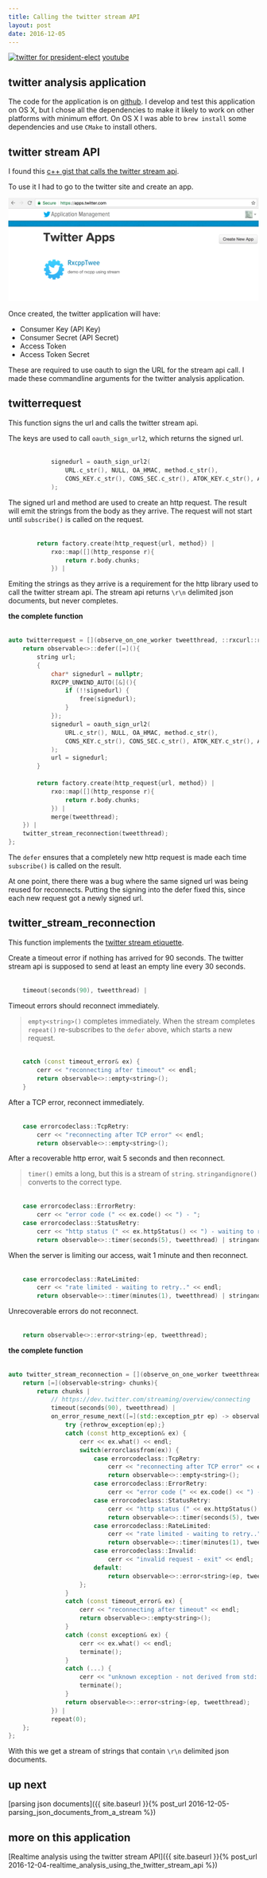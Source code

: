 ```yaml
---
title: Calling the twitter stream API
layout: post
date: 2016-12-05
---
```


[![twitter for president-elect](/assets/twitter_analysis_president_elect.gif)](https://www.youtube.com/watch?v=QFcy-jQpvBg)
[youtube](https://www.youtube.com/watch?v=QFcy-jQpvBg)

## twitter analysis application
The code for the application is on [github](https://github.com/kirkshoop/twitter). I develop and test this application on OS X, but I chose all the dependencies to make it likely to work on other platforms with minimum effort. On OS X I was able to `brew install` some dependencies and use `CMake` to install others.

## twitter stream API
I found this [c++ gist that calls the twitter stream api](https://gist.github.com/komasaru/9c78a278f6916548f146).

To use it I had to go to the twitter site and create an app.

[![twitter applications](/assets/twitter_apps.png)](https://apps.twitter.com/)

Once created, the twitter application will have:

 - Consumer Key (API Key)
 - Consumer Secret (API Secret)
 - Access Token
 - Access Token Secret

These are required to use oauth to sign the URL for the stream api call. I made these commandline arguments for the twitter analysis application.

## twitterrequest
This function signs the url and calls the twitter stream api.

The keys are used to call `oauth_sign_url2`, which returns the signed url.

```cpp

            signedurl = oauth_sign_url2(
                URL.c_str(), NULL, OA_HMAC, method.c_str(),
                CONS_KEY.c_str(), CONS_SEC.c_str(), ATOK_KEY.c_str(), ATOK_SEC.c_str()
            );

```

The signed url and method are used to create an http request. The result will emit the strings from the body as they arrive. The request will not start until `subscribe()` is called on the request.

```cpp

        return factory.create(http_request{url, method}) |
            rxo::map([](http_response r){
                return r.body.chunks;
            }) |

```

Emiting the strings as they arrive is a requirement for the http library used to call the twitter stream api. The stream api returns `\r\n` delimited json documents, but never completes.

__the complete function__

```cpp

auto twitterrequest = [](observe_on_one_worker tweetthread, ::rxcurl::rxcurl factory, string URL, string method, string CONS_KEY, string CONS_SEC, string ATOK_KEY, string ATOK_SEC){
    return observable<>::defer([=](){
        string url;
        {
            char* signedurl = nullptr;
            RXCPP_UNWIND_AUTO([&](){
                if (!!signedurl) {
                    free(signedurl);
                }
            });
            signedurl = oauth_sign_url2(
                URL.c_str(), NULL, OA_HMAC, method.c_str(),
                CONS_KEY.c_str(), CONS_SEC.c_str(), ATOK_KEY.c_str(), ATOK_SEC.c_str()
            );
            url = signedurl;
        }

        return factory.create(http_request{url, method}) |
            rxo::map([](http_response r){
                return r.body.chunks;
            }) |
            merge(tweetthread);
    }) |
    twitter_stream_reconnection(tweetthread);
};

```

The `defer` ensures that a completely new http request is made each time `subscribe()` is called on the result.

At one point, there there was a bug where the same signed url was being reused for reconnects. Putting the signing into the defer fixed this, since each new request got a newly signed url.

## twitter_stream_reconnection

This function implements the [twitter stream etiquette](https://dev.twitter.com/streaming/overview/connecting). 

Create a timeout error if nothing has arrived for 90 seconds. The twitter stream api is supposed to send at least an empty line every 30 seconds.

```cpp

    timeout(seconds(90), tweetthread) |

```

Timeout errors should reconnect immediately.

> `empty<string>()` completes immediately. When the stream completes `repeat()` re-subscribes to the `defer` above, which starts a new request.

```cpp

    catch (const timeout_error& ex) {
        cerr << "reconnecting after timeout" << endl;
        return observable<>::empty<string>();
    }

```

After a TCP error, reconnect immediately. 

```cpp

    case errorcodeclass::TcpRetry:
        cerr << "reconnecting after TCP error" << endl;
        return observable<>::empty<string>();

```

After a recoverable http error, wait 5 seconds and then reconnect.

> `timer()` emits a long, but this is a stream of `string`. `stringandignore()` converts to the correct type.

```cpp

    case errorcodeclass::ErrorRetry:
        cerr << "error code (" << ex.code() << ") - ";
    case errorcodeclass::StatusRetry:
        cerr << "http status (" << ex.httpStatus() << ") - waiting to retry.." << endl;
        return observable<>::timer(seconds(5), tweetthread) | stringandignore();

```

When the server is limiting our access, wait 1 minute and then reconnect.

```cpp

    case errorcodeclass::RateLimited:
        cerr << "rate limited - waiting to retry.." << endl;
        return observable<>::timer(minutes(1), tweetthread) | stringandignore();

```

Unrecoverable errors do not reconnect.

```cpp

    return observable<>::error<string>(ep, tweetthread);

```

__the complete function__

```cpp

auto twitter_stream_reconnection = [](observe_on_one_worker tweetthread){
    return [=](observable<string> chunks){
        return chunks |
            // https://dev.twitter.com/streaming/overview/connecting
            timeout(seconds(90), tweetthread) |
            on_error_resume_next([=](std::exception_ptr ep) -> observable<string> {
                try {rethrow_exception(ep);}
                catch (const http_exception& ex) {
                    cerr << ex.what() << endl;
                    switch(errorclassfrom(ex)) {
                        case errorcodeclass::TcpRetry:
                            cerr << "reconnecting after TCP error" << endl;
                            return observable<>::empty<string>();
                        case errorcodeclass::ErrorRetry:
                            cerr << "error code (" << ex.code() << ") - ";
                        case errorcodeclass::StatusRetry:
                            cerr << "http status (" << ex.httpStatus() << ") - waiting to retry.." << endl;
                            return observable<>::timer(seconds(5), tweetthread) | stringandignore();
                        case errorcodeclass::RateLimited:
                            cerr << "rate limited - waiting to retry.." << endl;
                            return observable<>::timer(minutes(1), tweetthread) | stringandignore();
                        case errorcodeclass::Invalid:
                            cerr << "invalid request - exit" << endl;
                        default:
                            return observable<>::error<string>(ep, tweetthread);
                    };
                }
                catch (const timeout_error& ex) {
                    cerr << "reconnecting after timeout" << endl;
                    return observable<>::empty<string>();
                }
                catch (const exception& ex) {
                    cerr << ex.what() << endl;
                    terminate();
                }
                catch (...) {
                    cerr << "unknown exception - not derived from std::exception" << endl;
                    terminate();
                }
                return observable<>::error<string>(ep, tweetthread);
            }) |
            repeat(0);
    };
};

```

With this we get a stream of strings that contain `\r\n` delimited json documents.

## up next
[parsing json documents]({{ site.baseurl }}{% post_url 2016-12-05-parsing_json_documents_from_a_stream %})

## more on this application
[Realtime analysis using the twitter stream API]({{ site.baseurl }}{% post_url 2016-12-04-realtime_analysis_using_the_twitter_stream_api %}) 

